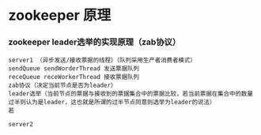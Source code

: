 # zookeeper 原理

### zookeeper leader选举的实现原理（zab协议）
    server1 （异步发送/接收票据的线程）（队列采用生产者消费者模式）
	sendQueue sendWorderThread 发送票据队列
	receQueue receWorkerThread 接收票据队列
	zab协议（决定当前节点是否为leader）
	leader选举（当前节点的票据与接收到的票据集合中的票据比较，若当前票据在集合中的数量过半则认为是leader，这也就是所谓的过半节点同意则选举为leader的说法）
	若

    server2

